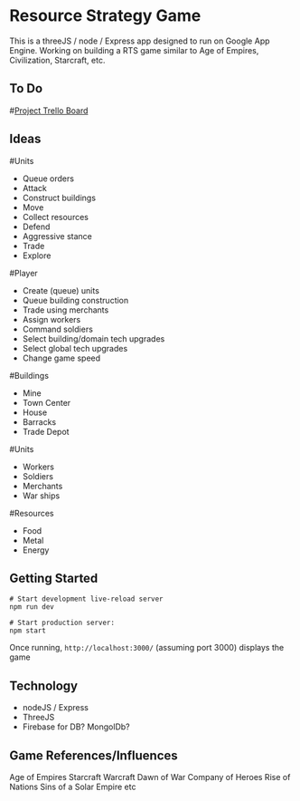 Resource Strategy Game
==================================

This is a threeJS / node / Express app designed to run on Google App Engine. Working on building a RTS game similar to Age of Empires, Civilization, Starcraft, etc.

To Do
---------------
#[Project Trello Board](https://trello.com/b/ZZ8ew6Pn/resource-strategy-game)

Ideas
---------------
#Units
- Queue orders
- Attack
- Construct buildings
- Move
- Collect resources
- Defend
- Aggressive stance
- Trade
- Explore

#Player
- Create (queue) units
- Queue building construction
- Trade using merchants
- Assign workers
- Command soldiers
- Select building/domain tech upgrades
- Select global tech upgrades
- Change game speed

#Buildings
- Mine
- Town Center
- House
- Barracks
- Trade Depot

#Units
- Workers
- Soldiers
- Merchants
- War ships

#Resources
- Food
- Metal
- Energy


Getting Started
---------------

```
# Start development live-reload server
npm run dev

# Start production server:
npm start
```

Once running, `http://localhost:3000/` (assuming port 3000) displays the game

Technology
---------------
- nodeJS / Express
- ThreeJS
- Firebase for DB? MongolDb?

Game References/Influences
---------------
Age of Empires
Starcraft
Warcraft
Dawn of War
Company of Heroes
Rise of Nations
Sins of a Solar Empire
etc
